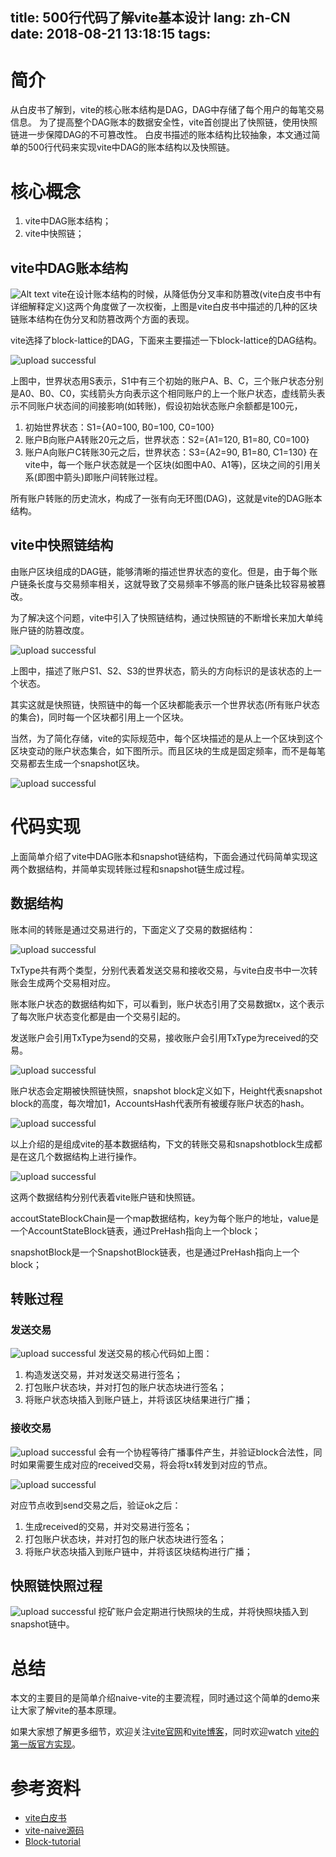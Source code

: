 title: 500行代码了解vite基本设计
lang: zh-CN
date: 2018-08-21 13:18:15
tags:
---
# 简介
从白皮书了解到，vite的核心账本结构是DAG，DAG中存储了每个用户的每笔交易信息。
为了提高整个DAG账本的数据安全性，vite首创提出了快照链，使用快照链进一步保障DAG的不可篡改性。
白皮书描述的账本结构比较抽象，本文通过简单的500行代码来实现vite中DAG的账本结构以及快照链。
<!-- more -->

# 核心概念
1. vite中DAG账本结构；
2. vite中快照链；

## vite中DAG账本结构

![Alt text](/images/pasted-viteshan-15.png)
vite在设计账本结构的时候，从降低伪分叉率和防篡改(vite白皮书中有详细解释定义)这两个角度做了一次权衡，上图是vite白皮书中描述的几种的区块链账本结构在伪分叉和防篡改两个方面的表现。

vite选择了block-lattice的DAG，下面来主要描述一下block-lattice的DAG结构。

![upload successful](/images/pasted-viteshan-16.png)

上图中，世界状态用S表示，S1中有三个初始的账户A、B、C，三个账户状态分别是A0、B0、C0，实线箭头方向表示这个相同账户的上一个账户状态，虚线箭头表示不同账户状态间的间接影响(如转账)，假设初始状态账户余额都是100元，

1. 初始世界状态：S1={A0=100, B0=100, C0=100}
2. 账户B向账户A转账20元之后，世界状态：S2={A1=120, B1=80, C0=100}
3. 账户A向账户C转账30元之后，世界状态：S3={A2=90, B1=80, C1=130}
在vite中，每一个账户状态就是一个区块(如图中A0、A1等)，区块之间的引用关系(即图中箭头)即账户间转账过程。

所有账户转账的历史流水，构成了一张有向无环图(DAG)，这就是vite的DAG账本结构。

## vite中快照链结构
由账户区块组成的DAG链，能够清晰的描述世界状态的变化。但是，由于每个账户链条长度与交易频率相关，这就导致了交易频率不够高的账户链条比较容易被篡改。

为了解决这个问题，vite中引入了快照链结构，通过快照链的不断增长来加大单纯账户链的防篡改度。

![upload successful](/images/pasted-viteshan-17.png)

上图中，描述了账户S1、S2、S3的世界状态，箭头的方向标识的是该状态的上一个状态。

其实这就是快照链，快照链中的每一个区块都能表示一个世界状态(所有账户状态的集合)，同时每一个区块都引用上一个区块。

当然，为了简化存储，vite的实际规范中，每个区块描述的是从上一个区块到这个区块变动的账户状态集合，如下图所示。而且区块的生成是固定频率，而不是每笔交易都去生成一个snapshot区块。

![upload successful](/images/pasted-viteshan-18.png)



# 代码实现
上面简单介绍了vite中DAG账本和snapshot链结构，下面会通过代码简单实现这两个数据结构，并简单实现转账过程和snapshot链生成过程。

## 数据结构
账本间的转账是通过交易进行的，下面定义了交易的数据结构：

![upload successful](/images/pasted-viteshan-19.png)

TxType共有两个类型，分别代表着发送交易和接收交易，与vite白皮书中一次转账会生成两个交易相对应。

账本账户状态的数据结构如下，可以看到，账户状态引用了交易数据tx，这个表示了每次账户状态变化都是由一个交易引起的。

发送账户会引用TxType为send的交易，接收账户会引用TxType为received的交易。

![upload successful](/images/pasted-viteshan-20.png)

账户状态会定期被快照链快照，snapshot block定义如下，Height代表snapshot block的高度，每次增加1，AccountsHash代表所有被缓存账户状态的hash。

![upload successful](/images/pasted-viteshan-21.png)

以上介绍的是组成vite的基本数据结构，下文的转账交易和snapshotblock生成都是在这几个数据结构上进行操作。

![upload successful](/images/pasted-viteshan-22.png)

这两个数据结构分别代表着vite账户链和快照链。

accoutStateBlockChain是一个map数据结构，key为每个账户的地址，value是一个AccountStateBlock链表，通过PreHash指向上一个block；

snapshotBlock是一个SnapshotBlock链表，也是通过PreHash指向上一个block；

## 转账过程
### 发送交易

![upload successful](/images/pasted-viteshan-23.png)
发送交易的核心代码如上图：

1. 构造发送交易，并对发送交易进行签名；
2. 打包账户状态块，并对打包的账户状态块进行签名；
3. 将账户状态块插入到账户链上，并将该区块结果进行广播；

### 接收交易

![upload successful](/images/pasted-viteshan-24.png)
会有一个协程等待广播事件产生，并验证block合法性，同时如果需要生成对应的received交易，将会将tx转发到对应的节点。

![upload successful](/images/pasted-viteshan-25.png)

对应节点收到send交易之后，验证ok之后：

1. 生成received的交易，并对交易进行签名；
2. 打包账户状态块，并对打包的账户状态块进行签名；
3. 将账户状态块插入到账户链中，并将该区块结构进行广播；

## 快照链快照过程

![upload successful](/images/pasted-viteshan-26.png)
挖矿账户会定期进行快照块的生成，并将快照块插入到snapshot链中。

# 总结

本文的主要目的是简单介绍naive-vite的主要流程，同时通过这个简单的demo来让大家了解vite的基本原理。

如果大家想了解更多细节，欢迎关注[vite官网](http://vite.org/)和[vite博客](https://vite.blog/)，同时欢迎watch [vite的第一版官方实现](https://github.com/vitelabs/go-vite)。

# 参考资料
- [vite白皮书](https://www.vite.org/whitepaper/vite_cn.pdf)
- [vite-naive源码](https://github.com/viteshan/naive-vite)
- [Block-tutorial](https://github.com/mycoralhealth/blockchain-tutorial)
